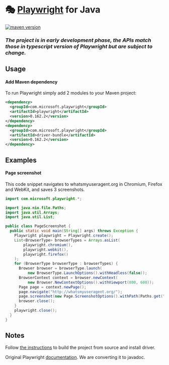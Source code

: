 # 🎭 [Playwright](https://github.com/microsoft/playwright) for Java

[![maven version](https://img.shields.io/maven-central/v/com.microsoft.playwright/playwright)](https://search.maven.org/search?q=com.microsoft.playwright)

### _The project is in early development phase, the APIs match those in typescript version of Playwright but are subject to change._

## Usage

#### Add Maven dependency

To run Playwright simply add 2 modules to your Maven project:

```xml
<dependency>
  <groupId>com.microsoft.playwright</groupId>
  <artifactId>playwright</artifactId>
  <version>0.162.2</version>
</dependency>
<dependency>
  <groupId>com.microsoft.playwright</groupId>
  <artifactId>driver-bundle</artifactId>
  <version>0.162.2</version>
</dependency>
```

## Examples

#### Page screenshot

This code snippet navigates to whatsmyuseragent.org in Chromium, Firefox and WebKit, and saves 3 screenshots.

```java
import com.microsoft.playwright.*;

import java.nio.file.Paths;
import java.util.Arrays;
import java.util.List;

public class PageScreenshot {
  public static void main(String[] args) throws Exception {
    Playwright playwright = Playwright.create();
    List<BrowserType> browserTypes = Arrays.asList(
        playwright.chromium(),
        playwright.webkit(),
        playwright.firefox()
    );
    for (BrowserType browserType : browserTypes) {
      Browser browser = browserType.launch(
          new BrowserType.LaunchOptions().withHeadless(false));
      BrowserContext context = browser.newContext(
          new Browser.NewContextOptions().withViewport(800, 600));
      Page page = context.newPage();
      page.navigate("http://whatsmyuseragent.org/");
      page.screenshot(new Page.ScreenshotOptions().withPath(Paths.get("screenshot-" + browserType.name() + ".png")));
      browser.close();
    }
    playwright.close();
  }
}
```

## Notes

Follow [the instructions](https://github.com/microsoft/playwright-java/blob/master/CONTRIBUTING.md#getting-code) to build the project from source and install driver.

Original Playwright [documentation](https://playwright.dev/). We are converting it to javadoc.

